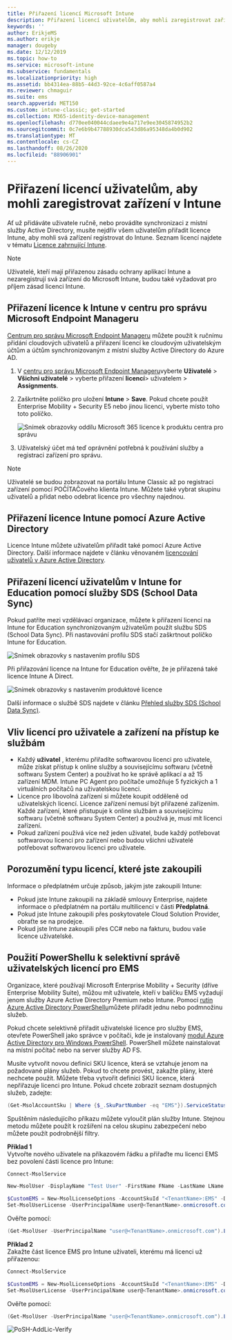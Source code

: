 ```yaml
---
title: Přiřazení licencí Microsoft Intune
description: Přiřazení licencí uživatelům, aby mohli zaregistrovat zařízení v Intune
keywords: ''
author: ErikjeMS
ms.author: erikje
manager: dougeby
ms.date: 12/12/2019
ms.topic: how-to
ms.service: microsoft-intune
ms.subservice: fundamentals
ms.localizationpriority: high
ms.assetid: bb4314ea-88b5-44d3-92ce-4c6aff0587a4
ms.reviewer: chmaguir
ms.suite: ems
search.appverid: MET150
ms.custom: intune-classic; get-started
ms.collection: M365-identity-device-management
ms.openlocfilehash: d770ee040044cdaee9e4a717e9ee3045874952b2
ms.sourcegitcommit: 0c7e6b9b47788930dca543d86a95348da4b0d902
ms.translationtype: MT
ms.contentlocale: cs-CZ
ms.lasthandoff: 08/26/2020
ms.locfileid: "88906901"
---
```

# <a name="assign-licenses-to-users-so-they-can-enroll-devices-in-intune"></a>Přiřazení licencí uživatelům, aby mohli zaregistrovat zařízení v Intune

Ať už přidáváte uživatele ručně, nebo provádíte synchronizaci z místní služby Active Directory, musíte nejdřív všem uživatelům přiřadit licence Intune, aby mohli svá zařízení registrovat do Intune. Seznam licencí najdete v tématu [Licence zahrnující Intune](licenses.md).

> [!NOTE]
> Uživatelé, kteří mají přiřazenou zásadu ochrany aplikací Intune a nezaregistrují svá zařízení do Microsoft Intune, budou také vyžadovat pro příjem zásad licenci Intune.

## <a name="assign-an-intune-license-microsoft-endpoint-manager-admin-center"></a>Přiřazení licence k Intune v centru pro správu Microsoft Endpoint Manageru

[Centrum pro správu Microsoft Endpoint Manageru](https://go.microsoft.com/fwlink/?linkid=2109431) můžete použít k ručnímu přidání cloudových uživatelů a přiřazení licencí ke cloudovým uživatelským účtům a účtům synchronizovaným z místní služby Active Directory do Azure AD.

1. V [centru pro správu Microsoft Endpoint Manageru](https://go.microsoft.com/fwlink/?linkid=2109431)vyberte **Uživatelé**  >  **Všichni uživatelé** > vyberte přiřazení **licencí**> uživatelem  >  **Assignments**.

2. Zaškrtněte políčko pro uložení **Intune**  >  **Save**. Pokud chcete použít Enterprise Mobility + Security E5 nebo jinou licenci, vyberte místo toho toto políčko.

   ![Snímek obrazovky oddílu Microsoft 365 licence k produktu centra pro správu](./media/licenses-assign/mem-assign-license.png)

3. Uživatelský účet má teď oprávnění potřebná k používání služby a registraci zařízení pro správu.

> [!NOTE]
> Uživatelé se budou zobrazovat na portálu Intune Classic až po registraci zařízení pomocí POČÍTAČového klienta Intune. Můžete také vybrat skupinu uživatelů a přidat nebo odebrat licence pro všechny najednou.

## <a name="assign-an-intune-license-by-using-azure-active-directory"></a>Přiřazení licence Intune pomocí Azure Active Directory

Licence Intune můžete uživatelům přiřadit také pomocí Azure Active Directory. Další informace najdete v článku věnovaném [licencování uživatelů v Azure Active Directory](/azure/active-directory/active-directory-licensing-group-assignment-azure-portal). 

## <a name="use-school-data-sync-to-assign-licenses-to-users-in-intune-for-education"></a>Přiřazení licencí uživatelům v Intune for Education pomocí služby SDS (School Data Sync)

Pokud patříte mezi vzdělávací organizace, můžete k přiřazení licencí na Intune for Education synchronizovaným uživatelům použít službu SDS (School Data Sync). Při nastavování profilu SDS stačí zaškrtnout políčko Intune for Education.  

![Snímek obrazovky s nastavením profilu SDS](./media/licenses-assign/i4e-sds-profile-setup-setting.png)

Při přiřazování licence na Intune for Education ověřte, že je přiřazená také licence Intune A Direct.

![Snímek obrazovky s nastavením produktové licence](./media/licenses-assign/i4e-set-licenses.png)

Další informace o službě SDS najdete v článku [Přehled služby SDS (School Data Sync)](https://support.office.com/article/Overview-of-School-Data-Sync-and-Classroom-f3d1147b-4ade-4905-8518-508e729f2e91).

## <a name="how-user-and-device-licenses-affect-access-to-services"></a>Vliv licencí pro uživatele a zařízení na přístup ke službám

* Každý **uživatel** , kterému přiřadíte softwarovou licenci pro uživatele, může získat přístup k online služby a souvisejícímu softwaru (včetně softwaru System Center) a používat ho ke správě aplikací a až 15 zařízení MDM. Intune PC Agent pro počítače umožňuje 5 fyzických a 1 virtuálních počítačů na uživatelskou licenci.
* Licence pro libovolná zařízení si můžete koupit odděleně od uživatelských licencí. Licence zařízení nemusí být přiřazené zařízením. Každé zařízení, které přistupuje k online službám a souvisejícímu softwaru (včetně softwaru System Center) a používá je, musí mít licenci zařízení.
* Pokud zařízení používá více než jeden uživatel, bude každý potřebovat softwarovou licenci pro zařízení nebo budou všichni uživatelé potřebovat softwarovou licenci pro uživatele.

## <a name="understanding-the-type-of-licenses-you-have-purchased"></a>Porozumění typu licencí, které jste zakoupili

Informace o předplatném určuje způsob, jakým jste zakoupili Intune:

- Pokud jste Intune zakoupili na základě smlouvy Enterprise, najdete informace o předplatném na portálu multilicencí v části **Předplatná**.
- Pokud jste Intune zakoupili přes poskytovatele Cloud Solution Provider, obraťte se na prodejce.
- Pokud jste Intune zakoupili přes CC# nebo na fakturu, budou vaše licence uživatelské.

## <a name="use-powershell-to-selectively-manage-ems-user-licenses"></a>Použití PowerShellu k selektivní správě uživatelských licencí pro EMS
Organizace, které používají Microsoft Enterprise Mobility + Security (dříve Enterprise Mobility Suite), můžou mít uživatele, kteří v balíčku EMS vyžadují jenom služby Azure Active Directory Premium nebo Intune. Pomocí [rutin Azure Active Directory PowerShellu](/previous-versions/azure/jj151815(v=azure.100))můžete přiřadit jednu nebo podmnožinu služeb.

Pokud chcete selektivně přiřadit uživatelské licence pro služby EMS, otevřete PowerShell jako správce v počítači, kde je instalovaný [modul Azure Active Directory pro Windows PowerShell](/previous-versions/azure/jj151815(v=azure.100)#bkmk_installmodule). PowerShell můžete nainstalovat na místní počítač nebo na server služby AD FS.

Musíte vytvořit novou definici SKU licence, která se vztahuje jenom na požadované plány služeb. Pokud to chcete provést, zakažte plány, které nechcete použít. Můžete třeba vytvořit definici SKU licence, která nepřiřazuje licenci pro Intune. Pokud chcete zobrazit seznam dostupných služeb, zadejte:

```powershell
(Get-MsolAccountSku | Where {$_.SkuPartNumber -eq "EMS"}).ServiceStatus
```

Spuštěním následujícího příkazu můžete vyloučit plán služby Intune. Stejnou metodu můžete použít k rozšíření na celou skupinu zabezpečení nebo můžete použít podrobnější filtry.

**Příklad 1**<br>
Vytvořte nového uživatele na příkazovém řádku a přiřaďte mu licenci EMS bez povolení části licence pro Intune:

```powershell
Connect-MsolService

New-MsolUser -DisplayName "Test User" -FirstName FName -LastName LName -UserPrincipalName user@<TenantName>.onmicrosoft.com –Department DName -UsageLocation US

$CustomEMS = New-MsolLicenseOptions -AccountSkuId "<TenantName>:EMS" -DisabledPlans INTUNE_A
Set-MsolUserLicense -UserPrincipalName user@<TenantName>.onmicrosoft.com -AddLicenses <TenantName>:EMS -LicenseOptions $CustomEMS
```

Ověřte pomocí:

```powershell
(Get-MsolUser -UserPrincipalName "user@<TenantName>.onmicrosoft.com").Licenses.ServiceStatus
```

**Příklad 2**<br>
Zakažte část licence EMS pro Intune uživateli, kterému má licenci už přiřazenou:

```powershell
Connect-MsolService

$CustomEMS = New-MsolLicenseOptions -AccountSkuId "<TenantName>:EMS" -DisabledPlans INTUNE_A
Set-MsolUserLicense -UserPrincipalName user@<TenantName>.onmicrosoft.com -LicenseOptions $CustomEMS
```

Ověřte pomocí:

```powershell
(Get-MsolUser -UserPrincipalName "user@<TenantName>.onmicrosoft.com").Licenses.ServiceStatus
```

![PoSH-AddLic-Verify](./media/licenses-assign/posh-addlic-verify.png)